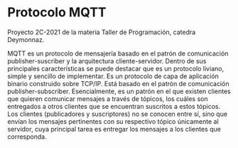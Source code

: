 # Protocolo MQTT 

Proyecto 2C-2021 de la materia Taller de Programación, catedra Deymonnaz.

MQTT es un protocolo de mensajería basado en el patrón de comunicación publisher-suscriber y la
arquitectura cliente-servidor. Dentro de sus principales características se puede destacar que es un
protocolo liviano, simple y sencillo de implementar. Es un protocolo de capa de aplicación binario
construido sobre TCP/IP. Está basado en el patrón de comunicación publisher-subscriber. Esencialmente, es un patrón
en el que existen clientes que quieren comunicar mensajes a través de tópicos, los cuáles son
entregados a otros clientes que se encuentran suscritos a estos tópicos. Los clientes (publicadores y
suscriptores) no se conocen entre sí, sino que envían los mensajes pertinentes con su respectivo
tópico únicamente al servidor, cuya principal tarea es entregar los mensajes a los clientes que
corresponda.
